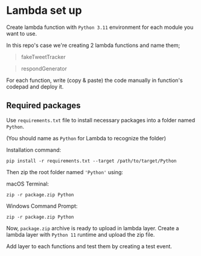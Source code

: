 # Lambda set up

Create lambda function with `Python 3.11` environment for each module you want to use.

In this repo's case we're creating 2 lambda functions and name them;
> fakeTweetTracker

> respondGenerator

For each function, write (copy & paste) the code manually in function's codepad and deploy it.

## Required packages

Use `requirements.txt` file to install necessary packages into a folder named `Python`.

(You should name as `Python` for Lambda to recognize the folder)

Installation command:
```
pip install -r requirements.txt --target /path/to/target/Python
```

Then zip the root folder named `'Python'` using:

macOS Terminal: 
```
zip -r package.zip Python
```

Windows Command Prompt:
```
zip -r package.zip Python
```

Now, `package.zip` archive is ready to upload in lambda layer.
Create a lambda layer with `Python 11` runtime and upload the zip file.

Add layer to each functions and test them by creating a test event.


